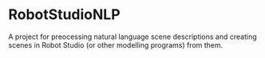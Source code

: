 RobotStudioNLP
==============

A project for preocessing natural language scene descriptions and creating scenes in Robot Studio (or other modelling programs) from them.
